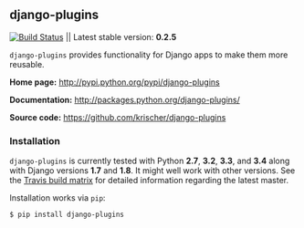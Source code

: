 ## django-plugins

[![Build Status](https://travis-ci.org/krischer/django-plugins.svg?branch=master)](https://travis-ci.org/krischer/django-plugins) ||  Latest stable version: **0.2.5**

`django-plugins` provides functionality for Django apps to make them more
reusable.

**Home page:** http://pypi.python.org/pypi/django-plugins

**Documentation:** http://packages.python.org/django-plugins/

**Source code:** https://github.com/krischer/django-plugins

### Installation

`django-plugins` is currently tested with Python **2.7**, **3.2**, **3.3**, and
**3.4** along with Django versions **1.7** and **1.8**. It might well work
with other versions. See the [Travis build 
matrix](https://travis-ci.org/krischer/django-plugins) for detailed information
regarding the latest master.


Installation works via `pip`:

```bash
$ pip install django-plugins
```
